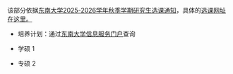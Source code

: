 该部分依据[<u>东南大学2025-2026学年秋季学期研究生选课通知</u>](https://seugs.seu.edu.cn/2025/0915/c26671a539538/page.htm)，具体的[<u>选课网址在这里。</u>](https://yjsxk.urp.seu.edu.cn/yjsxkapp/sys/xsxkapp/index.html)
+ 培养计划：通过[<u>东南大学信息服务门户</u>](https://i.seu.edu.cn)查询
  
+ 学硕 1

  



  
+ 专硕 2
